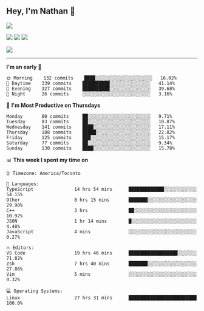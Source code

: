 ## Hey, I'm Nathan 👋

![](https://visitor-badge.laobi.icu/badge?page_id=nathan13888.visiter.badge)

[![](https://img.shields.io/badge/OS-Ubuntu-blue?style=flat-square&logo=ubuntu&logoColor=white)](https://en.wikipedia.org/wiki/Linux)
[![](https://img.shields.io/badge/Editor-VSCodeInsiders-blue?style=flat-square&logo=visual-studio-code&logoColor=white)](https://code.visualstudio.com/)
[![](https://img.shields.io/badge/Editor-Neovim-blue?style=flat-square&logo=vim&logoColor=white)](https://github.com/neovim/neovim)

![](https://github-readme-stats.vercel.app/api?username=Nathan13888&show_icons=true&theme=dracula&hide=stars&count_private=true)

---

<!--START_SECTION:waka-->
**I'm an early 🐤** 

```text
🌞 Morning    132 commits    ████░░░░░░░░░░░░░░░░░░░░░   16.02% 
🌆 Daytime    339 commits    ██████████░░░░░░░░░░░░░░░   41.14% 
🌃 Evening    327 commits    ██████████░░░░░░░░░░░░░░░   39.68% 
🌙 Night      26 commits     ░░░░░░░░░░░░░░░░░░░░░░░░░   3.16%

```
📅 **I'm Most Productive on Thursdays** 

```text
Monday       80 commits     ██░░░░░░░░░░░░░░░░░░░░░░░   9.71% 
Tuesday      83 commits     ██░░░░░░░░░░░░░░░░░░░░░░░   10.07% 
Wednesday    141 commits    ████░░░░░░░░░░░░░░░░░░░░░   17.11% 
Thursday     188 commits    █████░░░░░░░░░░░░░░░░░░░░   22.82% 
Friday       125 commits    ███░░░░░░░░░░░░░░░░░░░░░░   15.17% 
Saturday     77 commits     ██░░░░░░░░░░░░░░░░░░░░░░░   9.34% 
Sunday       130 commits    ████░░░░░░░░░░░░░░░░░░░░░   15.78%

```


📊 **This week I spent my time on** 

```text
⌚︎ Timezone: America/Toronto

💬 Languages: 
TypeScript               14 hrs 54 mins      █████████████░░░░░░░░░░░░   54.15% 
Other                    8 hrs 15 mins       ███████░░░░░░░░░░░░░░░░░░   29.98% 
C++                      3 hrs               ██░░░░░░░░░░░░░░░░░░░░░░░   10.92% 
JSON                     1 hr 14 mins        █░░░░░░░░░░░░░░░░░░░░░░░░   4.48% 
JavaScript               4 mins              ░░░░░░░░░░░░░░░░░░░░░░░░░   0.27%

🔥 Editors: 
VS Code                  19 hrs 46 mins      ██████████████████░░░░░░░   71.82% 
Zsh                      7 hrs 40 mins       ███████░░░░░░░░░░░░░░░░░░   27.86% 
Vim                      5 mins              ░░░░░░░░░░░░░░░░░░░░░░░░░   0.32%

💻 Operating Systems: 
Linux                    27 hrs 31 mins      █████████████████████████   100.0%

```


<!--END_SECTION:waka-->
